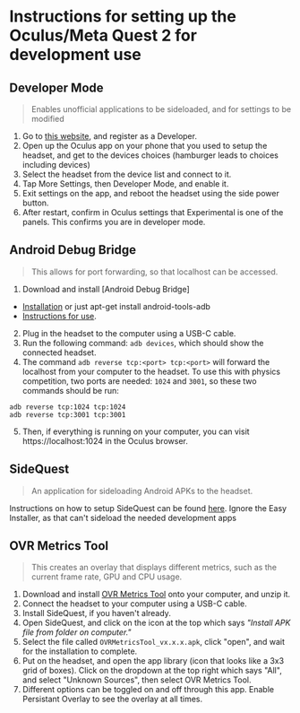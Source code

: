 # Instructions for setting up the Oculus/Meta Quest 2 for development use

## Developer Mode
> Enables unofficial applications to be sideloaded, and for settings to be
> modified
1. Go to [this website](https://developer.oculus.com/manage/organizations/create/), and register as a Developer.
2. Open up the Oculus app on your phone that you used to setup the headset, and get to the devices choices (hamburger leads to choices including devices)
3. Select the headset from the device list and connect to it.
4. Tap More Settings, then Developer Mode, and enable it.
5. Exit settings on the app, and reboot the headset using the side power button.
6. After restart, confirm in Oculus settings that Experimental is one of the
panels.  This confirms you are in developer mode.

## Android Debug Bridge
> This allows for port forwarding, so that localhost can be accessed.
1. Download and install [Android Debug Bridge]
  * [Installation](https://www.xda-developers.com/install-adb-windows-macos-linux/)  or just apt-get install android-tools-adb
  * [Instructions for use](https://developer.android.com/studio/command-line/adb.html).
2. Plug in the headset to the computer using a USB-C cable.
3. Run the following command: `adb devices`, which should show the connected
headset. 
4. The command `adb reverse tcp:<port> tcp:<port>` will forward the localhost
from your computer to the headset. To use this with physics competition, two
ports are needed: `1024` and `3001`, so these two commands should be run:
```
adb reverse tcp:1024 tcp:1024
adb reverse tcp:3001 tcp:3001
```
5. Then, if everything is running on your computer, you can visit https://localhost:1024 in the Oculus browser.

## SideQuest
> An application for sideloading Android APKs to the headset.

Instructions on how to setup SideQuest can be found [here](https://sidequestvr.com/setup-howto). Ignore the Easy Installer, as that can't sideload the needed 
development apps


## OVR Metrics Tool
> This creates an overlay that displays different metrics, such as the current
> frame rate, GPU and CPU usage. 
1. Download and install [OVR Metrics Tool](https://developer.oculus.com/downloads/package/ovr-metrics-tool/) onto your computer, and unzip it. 
2. Connect the headset to your computer using a USB-C cable.
3. Install SideQuest, if you haven't already.
4. Open SideQuest, and click on the icon at the top which says *"Install APK  file from folder on computer."*
5. Select the file called `OVRMetricsTool_vx.x.x.apk`, click "open", and wait for the installation to complete.
6. Put on the headset, and open the app library (icon that looks like a 3x3 
grid of boxes). Click on the dropdown at the top right which says "All", and select "Unknown Sources", then select OVR Metrics Tool.
7. Different options can be toggled on and off through this app. Enable Persistant Overlay to see the overlay at all times.